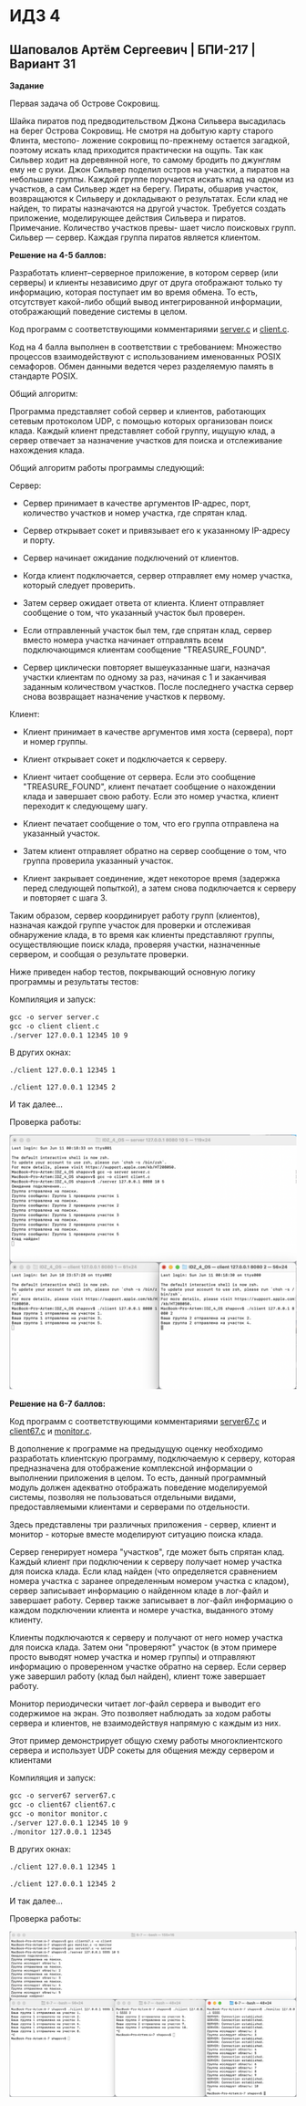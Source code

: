 # ИДЗ 4

## Шаповалов Артём Сергеевич | БПИ-217 | Вариант 31

**Задание**

Первая задача об Острове Сокровищ.

Шайка пиратов под предводительством Джона Сильвера высадилась на берег Острова Сокровищ.
Не смотря на добытую карту старого Флинта, местопо- ложение сокровищ по-прежнему остается загадкой,
поэтому искать клад приходится практически на ощупь. Так как Сильвер ходит на деревянной ноге, то
самому бродить по джунглям ему не с руки. Джон Сильвер поделил остров на участки, а
пиратов на небольшие группы. Каждой группе поручается искать клад на одном из участков,
а сам Сильвер ждет на берегу. Пираты, обшарив участок, возвращаются к Сильверу и
докладывают о результатах. Если клад не найден, то пираты назначаются на другой участок.
Требуется создать приложение, моделирующее действия Сильвера и пиратов. Примечание.
Количество участков превы- шает число поисковых групп. Сильвер — сервер. Каждая группа
пиратов является клиентом.

**Решение на 4-5 баллов:**

Разработать клиент–серверное приложение, в котором сервер (или серверы) и клиенты независимо друг от друга отображают только ту информацию, которая поступает им во время обмена. То есть, отсутствует какой-либо общий вывод интегрированной информации, отображающий поведение системы в целом.

Код программ с соответствующими комментариями [server.c](4-5/server.c) и [client.c](4-5/client.c).

Код на 4 балла выполнен в соответствии с требованием: Множество процессов взаимодействуют с использованием именованных
POSIX семафоров. Обмен данными ведется через разделяемую память в стандарте POSIX.

Общий алгоритм:

Программа представляет собой сервер и клиентов, работающих сетевым протоколом UDP, с помощью которых организован поиск клада. Каждый клиент представляет собой группу, ищущую клад, а сервер отвечает за назначение участков для поиска и отслеживание нахождения клада.

Общий алгоритм работы программы следующий:

Сервер:

- Сервер принимает в качестве аргументов IP-адрес, порт, количество участков и номер участка, где спрятан клад.

- Сервер открывает сокет и привязывает его к указанному IP-адресу и порту.

- Сервер начинает ожидание подключений от клиентов.

- Когда клиент подключается, сервер отправляет ему номер участка, который следует проверить.

- Затем сервер ожидает ответа от клиента. Клиент отправляет сообщение о том, что указанный участок был проверен.

- Если отправленный участок был тем, где спрятан клад, сервер вместо номера участка начинает отправлять всем подключающимся клиентам сообщение "TREASURE_FOUND".

- Сервер циклически повторяет вышеуказанные шаги, назначая участки клиентам по одному за раз, начиная с 1 и заканчивая заданным количеством участков. После последнего участка сервер снова возвращает назначение участков к первому.

Клиент:

- Клиент принимает в качестве аргументов имя хоста (сервера), порт и номер группы.

- Клиент открывает сокет и подключается к серверу.

- Клиент читает сообщение от сервера. Если это сообщение "TREASURE_FOUND", клиент печатает сообщение о нахождении клада и завершает свою работу. Если это номер участка, клиент переходит к следующему шагу.

- Клиент печатает сообщение о том, что его группа отправлена на указанный участок.

- Затем клиент отправляет обратно на сервер сообщение о том, что группа проверила указанный участок.

- Клиент закрывает соединение, ждет некоторое время (задержка перед следующей попыткой), а затем снова подключается к серверу и повторяет с шага 3.

Таким образом, сервер координирует работу групп (клиентов), назначая каждой группе участок для проверки и отслеживая обнаружение клада, в то время как клиенты представляют группы, осуществляющие поиск клада, проверяя участки, назначенные сервером, и сообщая о результате проверки.

Ниже приведен набор тестов, покрывающий основную логику программы и результаты тестов:

Компиляция и запуск:

```с
gcc -o server server.c
gcc -o client client.c
./server 127.0.0.1 12345 10 9
```

В других окнах:

```с
./client 127.0.0.1 12345 1
```

```с
./client 127.0.0.1 12345 2
```
И так далее...

Проверка работы:

![screen1.png](screen1.png)

**Решение на 6-7 баллов:**

Код программ с соответствующими комментариями [server67.c](6-7/server.c) и [client67.c](6-7/client.c) и [monitor.c](6-7/monitor.c).


В дополнение к программе на предыдущую оценку необходимо разработать клиентскую программу, подключаемую к серверу, которая предназначена для отображение комплексной информации о выполнении приложения в целом. То есть, данный программный модуль должен адекватно отображать поведение моделируемой системы, позволяя не пользоваться отдельными видами, предоставляемыми клиентами и серверами по отдельности.

Здесь представлены три различных приложения - сервер, клиент и монитор - которые вместе моделируют ситуацию поиска клада.

Сервер генерирует номера "участков", где может быть спрятан клад. Каждый клиент при подключении к серверу получает номер участка для поиска клада. Если клад найден (что определяется сравнением номера участка с заранее определенным номером участка с кладом), сервер записывает информацию о найденном кладе в лог-файл и завершает работу. Сервер также записывает в лог-файл информацию о каждом подключении клиента и номере участка, выданного этому клиенту.

Клиенты подключаются к серверу и получают от него номер участка для поиска клада. Затем они "проверяют" участок (в этом примере просто выводят номер участка и номер группы) и отправляют информацию о проверенном участке обратно на сервер. Если сервер уже завершил работу (клад был найден), клиент тоже завершает работу.

Монитор периодически читает лог-файл сервера и выводит его содержимое на экран. Это позволяет наблюдать за ходом работы сервера и клиентов, не взаимодействуя напрямую с каждым из них.

Этот пример демонстрирует общую схему работы многоклиентского сервера и использует UDP сокеты для общения между сервером и клиентами

Компиляция и запуск:

```с
gcc -o server67 server67.c
gcc -o client67 client67.c
gcc -o monitor monitor.c
./server 127.0.0.1 12345 10 9
./monitor 127.0.0.1 12345
```
В других окнах:

```с
./client 127.0.0.1 12345 1
```

```с
./client 127.0.0.1 12345 2
```
И так далее...

Проверка работы:

![screen2.png](screen2.png)


